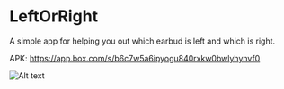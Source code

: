 # LeftOrRight

A simple app for helping you out which earbud is left and which is right.

APK: https://app.box.com/s/b6c7w5a6ipyogu840rxkw0bwlyhynvf0

![Alt text](https://cdn.dribbble.com/users/108390/screenshots/1282843/earbuds-01.png)

